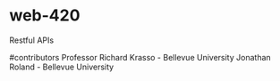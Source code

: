 # web-420
Restful APIs

#contributors
Professor Richard Krasso - Bellevue University
Jonathan Roland - Bellevue University
